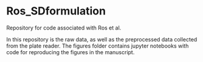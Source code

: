 # Ros_SDformulation
Repository for code associated with Ros et al.

In this repository is the raw data, as well as the preprocessed data collected from the plate reader. The figures folder contains jupyter notebooks with code for reproducing the figures in the manuscript.
